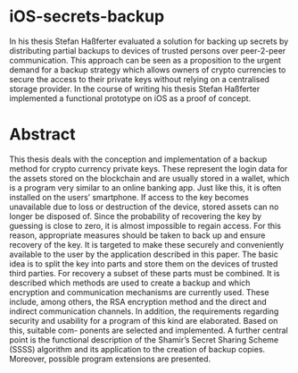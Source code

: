 # iOS-secrets-backup

In his thesis Stefan Haßferter evaluated a solution for backing up secrets by distributing partial backups to devices of trusted persons over peer-2-peer communication. This approach can be seen as a proposition to the urgent demand for a backup strategy which allows owners of crypto currencies to secure the access to their private keys without relying on a centralised storage provider. In the course of writing his thesis Stefan Haßferter implemented a functional prototype on iOS as a proof of concept.

# Abstract 

This thesis deals with the conception and implementation of a backup method for crypto currency private keys. These represent the login data for the assets stored on the blockchain and are usually stored in a wallet, which is a program very similar to an online banking app. Just like this, it is often installed on the users’ smartphone. If access to the key becomes unavailable due to loss or destruction of the device, stored assets can no longer be disposed of. Since the probability of recovering the key by guessing is close to zero, it is almost impossible to regain access. For this reason, appropriate measures should be taken to back up and ensure recovery of the key. It is targeted to make these securely and conveniently available to the user by the application described in this paper. The basic idea is to split the key into parts and store them on the devices of trusted third parties. For recovery a subset of these parts must be combined. It is described which methods are used to create a backup and which encryption and communication mechanisms are currently used. These include, among others, the RSA encryption method and the direct and indirect communication channels. In addition, the requirements regarding security and usability for a program of this kind are elaborated. Based on this, suitable com- ponents are selected and implemented. A further central point is the functional description of the Shamir’s Secret Sharing Scheme (SSSS) algorithm and its application to the creation of backup copies. Moreover, possible program extensions are presented.
